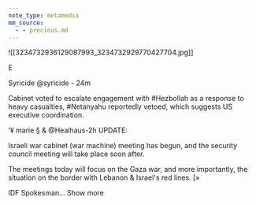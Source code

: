 ```yaml
---
note_type: metamedia
mm_source:
  - - precious.md
---
```


![[3234732936129087993_3234732929770427704.jpg]]

E

Syricide @syricide - 24m

Cabinet voted to escalate engagement with
#Hezbollah as a response to heavy
casualties, #Netanyahu reportedly vetoed,
which suggests US executive coordination.

‘¥ marie § & @Healhaus-2h
UPDATE:

Israeli war cabinet (war machine)
meeting has begun, and the security
council meeting will take place soon
after.

The meetings today will focus on the
Gaza war, and more importantly, the
situation on the border with Lebanon &
Israel's red lines. [»

IDF Spokesman... Show more


